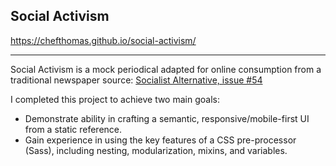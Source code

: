 ## Social Activism
https://chefthomas.github.io/social-activism/
___

Social Activism is a mock periodical adapted for online consumption from a traditional newspaper source: [Socialist Alternative, issue #54](https://www.socialistalternative.org/wp-content/uploads/2019/06/SA54-June-2019-webFINAL.pdf)


I completed this project to achieve two main goals: 
+ Demonstrate ability in crafting a semantic, responsive/mobile-first UI from a static reference.
+ Gain experience in using the key features of a CSS pre-processor (Sass), including nesting, modularization, mixins, and variables. 
    
 

